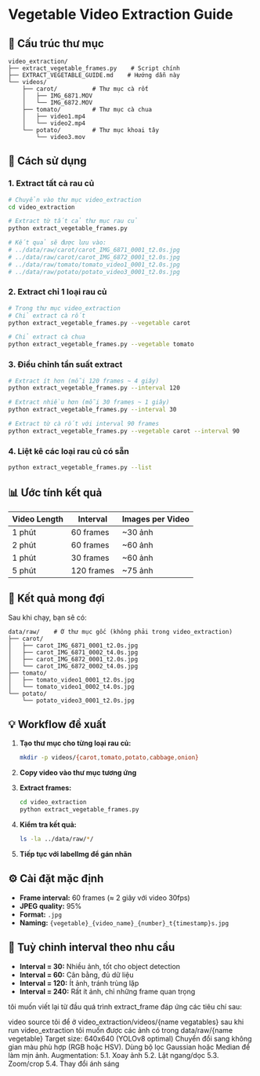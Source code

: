 # Vegetable Video Extraction Guide

## 📁 Cấu trúc thư mục

```
video_extraction/
├── extract_vegetable_frames.py    # Script chính
├── EXTRACT_VEGETABLE_GUIDE.md    # Hướng dẫn này
└── videos/
    ├── carot/          # Thư mục cà rốt
    │   ├── IMG_6871.MOV
    │   └── IMG_6872.MOV
    ├── tomato/         # Thư mục cà chua  
    │   ├── video1.mp4
    │   └── video2.mp4
    └── potato/         # Thư mục khoai tây
        └── video3.mov
```

## 🚀 Cách sử dụng

### 1. Extract tất cả rau củ

```bash
# Chuyển vào thư mục video_extraction
cd video_extraction

# Extract từ tất cả thư mục rau củ
python extract_vegetable_frames.py

# Kết quả sẽ được lưu vào:
# ../data/raw/carot/carot_IMG_6871_0001_t2.0s.jpg
# ../data/raw/carot/carot_IMG_6872_0001_t2.0s.jpg
# ../data/raw/tomato/tomato_video1_0001_t2.0s.jpg
# ../data/raw/potato/potato_video3_0001_t2.0s.jpg
```

### 2. Extract chỉ 1 loại rau củ

```bash
# Trong thư mục video_extraction
# Chỉ extract cà rốt
python extract_vegetable_frames.py --vegetable carot

# Chỉ extract cà chua
python extract_vegetable_frames.py --vegetable tomato
```

### 3. Điều chỉnh tần suất extract

```bash
# Extract ít hơn (mỗi 120 frames ~ 4 giây)
python extract_vegetable_frames.py --interval 120

# Extract nhiều hơn (mỗi 30 frames ~ 1 giây)  
python extract_vegetable_frames.py --interval 30

# Extract từ cà rốt với interval 90 frames
python extract_vegetable_frames.py --vegetable carot --interval 90
```

### 4. Liệt kê các loại rau củ có sẵn

```bash
python extract_vegetable_frames.py --list
```

## 📊 Ước tính kết quả

| Video Length | Interval | Images per Video |
|-------------|----------|------------------|
| 1 phút      | 60 frames| ~30 ảnh         |
| 2 phút      | 60 frames| ~60 ảnh         |
| 1 phút      | 30 frames| ~60 ảnh         |
| 5 phút      | 120 frames| ~75 ảnh        |

## 🎯 Kết quả mong đợi

Sau khi chạy, bạn sẽ có:

```
data/raw/    # Ở thư mục gốc (không phải trong video_extraction)
├── carot/
│   ├── carot_IMG_6871_0001_t2.0s.jpg
│   ├── carot_IMG_6871_0002_t4.0s.jpg
│   ├── carot_IMG_6872_0001_t2.0s.jpg
│   └── carot_IMG_6872_0002_t4.0s.jpg
├── tomato/
│   ├── tomato_video1_0001_t2.0s.jpg
│   └── tomato_video1_0002_t4.0s.jpg
└── potato/
    └── potato_video3_0001_t2.0s.jpg
```

## 💡 Workflow đề xuất

1. **Tạo thư mục cho từng loại rau củ:**
   ```bash
   mkdir -p videos/{carot,tomato,potato,cabbage,onion}
   ```

2. **Copy video vào thư mục tương ứng**

3. **Extract frames:**
   ```bash
   cd video_extraction
   python extract_vegetable_frames.py
   ```

4. **Kiểm tra kết quả:**
   ```bash
   ls -la ../data/raw/*/
   ```

5. **Tiếp tục với labelImg để gán nhãn**

## ⚙️ Cài đặt mặc định

- **Frame interval:** 60 frames (≈ 2 giây với video 30fps)
- **JPEG quality:** 95%
- **Format:** `.jpg`
- **Naming:** `{vegetable}_{video_name}_{number}_t{timestamp}s.jpg`

## 🔧 Tuỳ chỉnh interval theo nhu cầu

- **Interval = 30:** Nhiều ảnh, tốt cho object detection
- **Interval = 60:** Cân bằng, đủ dữ liệu
- **Interval = 120:** Ít ảnh, tránh trùng lặp
- **Interval = 240:** Rất ít ảnh, chỉ những frame quan trọng


tôi muốn viết lại từ đầu quá trình extract_frame đáp ứng các tiêu chí sau:

video source tôi để ở video_extraction/videos/{name vegatables} sau khi run video_extraction tôi muốn được các ảnh có trong data/raw/{name vegetable}
Target size: 640x640 (YOLOv8 optimal)
Chuyển đổi sang không gian màu phù hợp (RGB hoặc HSV).
Dùng bộ lọc Gaussian hoặc Median để làm mịn ảnh.
Augmentation:
5.1. Xoay ảnh
5.2. Lật ngang/dọc
5.3. Zoom/crop
5.4. Thay đổi ánh sáng